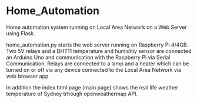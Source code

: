 # Home_Automation
Home automation system running on Local Area Network on a Web Server using Flask. 

home_automation.py starts the web server running on Raspberry Pi 4/4GB. Two 5V relays and a DHT11 temperature and humiditiy sensor 
are connected an Arduino Uno and communication with the Raspberry Pi via Serial Communication. Relays are connected to a lamp and 
a heater which can be turned on or off via any device connected to the Local Area Network via web browser app.

In addition the index.html page 
(main page) shows the real life weather temperature of Sydney trhough openweathermap API.
